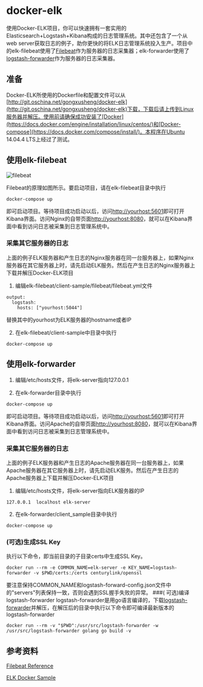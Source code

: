 # docker-elk
使用Docker-ELK项目，你可以快速拥有一套实用的Elasticsearch+Logstash+Kibana构成的日志管理系统。其中还包含了一个从web server获取日志的例子，助你更快的将ELK日志管理系统投入生产。项目中的elk-filebeat使用了[Filebeat](https://www.elastic.co/guide/en/beats/filebeat/current/filebeat-overview.html)作为服务器的日志采集器；elk-forwarder使用了[logstash-forwarder](https://github.com/elastic/logstash-forwarder)作为服务器的日志采集器。
## 准备
Docker-ELK所使用的Dockerfile和配置文件可以从[http://git.oschina.net/gongxusheng/docker-elk](http://git.oschina.net/gongxusheng/docker-elk)下载，下载后请上传到Linux服务器并解压。使用前请确保成功安装了[Docker](https://docs.docker.com/engine/installation/linux/centos/)和[Docker-compose](https://docs.docker.com/compose/install/)。本程序在Ubuntu 14.04.4 LTS上经过了测试。
## 使用elk-filebeat
![filebeat](http://git.oschina.net/uploads/images/2016/0410/000417_3453c47c_411046.png "filebeat")

Filebeat的原理如图所示。要启动项目，请在elk-filebeat目录中执行
```
docker-compose up
```
即可启动项目。等待项目成功启动以后，访问[http://yourhost:5601](http://)即可打开Kibana界面。访问Nginx的自带页面[http://yourhost:8080](http://)，就可以在Kibana界面中看到访问日志被采集到日志管理系统中。
### 采集其它服务器的日志
上面的例子ELK服务器和产生日志的Nginx服务器在同一台服务器上，如果Nginx服务器在其它服务器上时，请先启动ELK服务。然后在产生日志的Nginx服务器上下载并解压Docker-ELK项目

1) 编辑elk-filebeat/client-sample/filebeat/filebeat.yml文件
```
output:
  logstash:
    hosts: ["yourhost:5044"]
```
替换其中的yourhost为ELK服务器的hostname或者IP

2) 在elk-filebeat/client-sample中目录中执行
```
docker-compose up
```
## 使用elk-forwarder
1) 编辑/etc/hosts文件，将elk-server指向127.0.0.1

2) 在elk-forwarder目录中执行
```
docker-compose up
```
即可启动项目。等待项目成功启动以后，访问[http://yourhost:5601](http://)即可打开Kibana界面。访问Apache的自带页面[http://yourhost:8080](http://)，就可以在Kibana界面中看到访问日志被采集到日志管理系统中。
### 采集其它服务器的日志
上面的例子ELK服务器和产生日志的Apache服务器在同一台服务器上，如果Apache服务器在其它服务器上时，请先启动ELK服务。然后在产生日志的Apache服务器上下载并解压Docker-ELK项目

1) 编辑/etc/hosts文件，将elk-server指向ELK服务器的IP
```
127.0.0.1  localhost elk-server
```
2) 在elk-forwarder/client_sample目录中执行
```
docker-compose up
```
### (可选)生成SSL Key
执行以下命令，即当前目录的子目录certs中生成SSL Key。
```
docker run --rm -e COMMON_NAME=elk-server -e KEY_NAME=logstash-forwarder -v $PWD/certs:/certs centurylink/openssl
```
要注意保持COMMON_NAME和logstash-forward-config.json文件中的"servers"列表保持一致，否则会遇到SSL握手失败的异常。
###( 可选)编译logstash-forwarder
logstash-forwarder是用go语言编译的，下载[logstash-forwarder](https://github.com/elastic/logstash-forwarder)并解压，在解压后的目录中执行以下命令即可编译最新版本的logstash-forwarder
```
docker run --rm -v "$PWD":/usr/src/logstash-forwarder -w /usr/src/logstash-forwarder golang go build -v
```
## 参考资料
[Filebeat Reference](https://www.elastic.co/guide/en/beats/filebeat/current/filebeat-overview.html)

[ELK Docker Sample](https://github.com/elastic/examples/tree/master/ELK_docker_setup/v2)